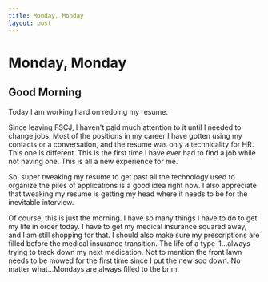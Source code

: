 ```yaml
---
title: Monday, Monday
layout: post
---
```


# Monday, Monday

## Good Morning
Today I am working hard on redoing my resume. 

Since leaving FSCJ, I haven't paid much attention to it until I needed to change jobs. Most of the positions in my career I have gotten using my contacts or a conversation, and the resume was only a technicality for HR. This one is different. This is the first time I have ever had to find a job while not having one. This is all a new experience for me. 


So, super tweaking my resume to get past all the technology used to organize the piles of applications is a good idea right now. I also appreciate that tweaking my resume is getting my head where it needs to be for the inevitable interview. 


Of course, this is just the morning. I have so many things I have to do to get my life in order today. I have to get my medical insurance squared away, and I am still shopping for that. I should also make sure my prescriptions are filled before the medical insurance transition. The life of a type-1...always trying to track down my next medication. Not to mention the front lawn needs to be mowed for the first time since I put the new sod down. No matter what...Mondays are always filled to the brim. 

